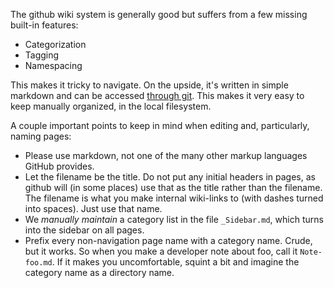The github wiki system is generally good but suffers from a few missing built-in features:

* Categorization
* Tagging
* Namespacing

This makes it tricky to navigate. On the upside, it's written in simple markdown and can be accessed [through git](_access). This makes it very easy to keep manually organized, in the local filesystem.

A couple important points to keep in mind when editing and, particularly, naming pages:

* Please use markdown, not one of the many other markup languages GitHub provides.
* Let the filename be the title. Do not put any initial headers in pages, as github will (in some places) use that as the title rather than the filename. The filename is what you make internal wiki-links to (with dashes turned into spaces). Just use that name.
* We _manually maintain_ a category list in the file `_Sidebar.md`, which turns into the sidebar on all pages.
* Prefix every non-navigation page name with a category name. Crude, but it works. So when you make a developer note about foo, call it `Note-foo.md`. If it makes you uncomfortable, squint a bit and imagine the category name as a directory name.
